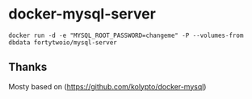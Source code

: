 docker-mysql-server
===================

```
docker run -d -e "MYSQL_ROOT_PASSWORD=changeme" -P --volumes-from dbdata fortytwoio/mysql-server
```

## Thanks
Mosty based on (https://github.com/kolypto/docker-mysql)

